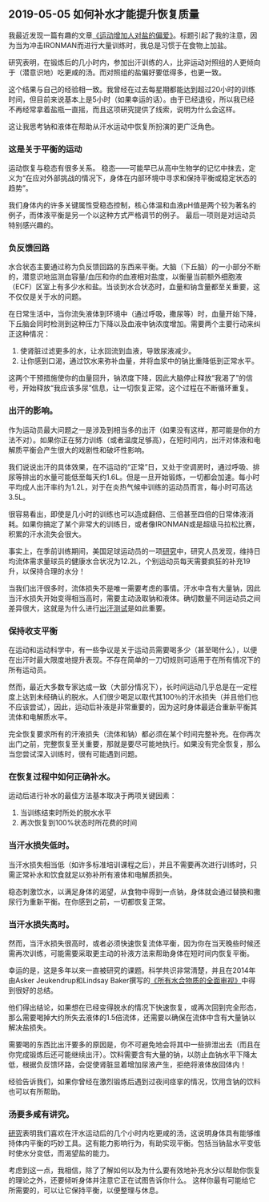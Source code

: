 ## 2019-05-05 如何补水才能提升恢复质量

我最近发现一篇有趣的文章[《运动增加人对盐的偏爱》](https://www.ncbi.nlm.nih.gov/pubmed/10097029)。标题引起了我的注意，因为当为冲击IRONMAN而进行大量训练时，我总是习惯于在食物上加盐。

研究表明，在锻炼后的几小时内，参加出汗训练的人，比非运动对照组的人更倾向于（潜意识地）吃更咸的汤。而对照组的盐偏好要低得多，也更一致。

这个结果与自己的经验相一致。我曾经在过去每星期都能达到超过20小时的训练时间，但目前来说基本上是5小时（如果幸运的话）。由于已经退役，所以我已经不再经常拿着盐瓶一直摇，而且这项研究提供了线索，说明为什么会这样。

这让我思考钠和液体在帮助从汗水运动中恢复所扮演的更广泛角色。

### 这是关于平衡的运动

运动恢复与稳态有很多关系。 稳态——可能早已从高中生物学的记忆中抹去，定义为“在应对外部挑战的情况下，身体在内部环境中寻求和保持平衡或稳定状态的趋势”。

我们身体内的许多关键属性受稳态控制，核心体温和血液pH值是两个较为著名的例子，而体液平衡是另一个以这种方式严格调节的例子。 最后一项则是对运动员特别感兴趣的。

### 负反馈回路

水合状态主要通过称为负反馈回路的东西来平衡。大脑（下丘脑）的一小部分不断的，潜意识地监测血容量/血压和你的血液相对盐度，以衡量当前额外细胞液（ECF）区室上有多少水和盐。当谈到水合状态时，血量和钠含量都至关重要，这不仅仅是关于水的问题。

在日常生活中，当你流失液体到环境中（通过呼吸，撒尿等）时，血量开始下降，下丘脑会同时检测到这种压力下降以及血液中钠浓度增加。需要两个主要行动来纠正这种情况：

1. 使肾脏过滤更多的水，让水回流到血液，导致尿液减少。
1. 让你感到口渴，通过饮水来弥补血量，并将血浆中的钠比重降低到正常水平。

这两个干预措施使你的血量回升，钠浓度下降，因此大脑停止释放“我渴了”的信号，开始释放“我应该多尿”信息，让一切恢复正常。这个过程在不断循环重复。

### 出汗的影响。

作为运动员最大问题之一是涉及到相当多的出汗（如果没有这样，那可能是你的方法不对）。如果你正在努力训练（或者温度足够高），在短时间内，出汗对体液和电解质平衡会产生很大的戏剧性和破坏性影响。

我们说说出汗的具体效果，在不运动的“正常”日，又处于空调房时，通过呼吸、排尿等排出的水量可能低至每天约1.6L。但是一旦开始锻炼，一切都会加速。每小时平均成人出汗率约为1.2L，对于在炎热气候中训练的运动员而言，每小时可高达3.5L。

很容易看出，即使是几小时的训练也可以造成翻倍、三倍甚至四倍的日常体液消耗。如果你搞定了某个非常大的训练日，或者像IRONMAN或是超级马拉松比赛，积累的汗水流失会很大。

事实上，在季前训练期间，美国足球运动员的一项[研究](https://www.ncbi.nlm.nih.gov/pmc/articles/PMC1725187/)中，研究人员发现，维持日均流体需求量球员的健康水合状况为12.2L，个别运动员每天需要疯狂的补充19升，以保持合理的水分！

当我们出汗很多时，流体损失不是唯一需要考虑的事情。汗水中含有大量钠，因此当汗水损失开始变得相当高时，需要主动汲取钠和液体。确切数量不同运动员之间差异很大，这就是为什么进行[出汗测试](http://www.precisionhydration.com/pages/sweat-testing)是如此重要。

### 保持收支平衡

在运动和运动科学中，有一些争议是关于运动员需要喝多少（甚至喝什么），以便在出汗时最大限度地提升表现。不存在简单的一刀切规则可适用于在所有情况下的所有运动员。

然而，最近大多数专家达成一致（大部分情况下），长时间运动几乎总是在一定程度上达到未经确认的脱水。人们很少喝足以取代其100％的汗水损失（并且他们也不应该尝试），因此，运动后补液是非常重要的，因为这时身体最适合重新平衡其流体和电解质水平。

完全恢复要求所有的汗液损失（流体和钠）都必须在某个时间完整补充。在你再次出门之前，完整恢复至关重要，那就是要尽可能地执行。如果没有完全恢复，那么当您尝试深入训练时，很有可能遇到问题。

### 在恢复过程中如何正确补水。

运动后进行补水的最佳方法基本取决于两项关键因素：

1. 当训练结束时所处的脱水水平
1. 再次恢复到100%状态时所花费的时间

### 当汗水损失低时。

当汗水损失相当低（如许多标准培训课程之后），并且不需要再次进行训练时，只需正常补水和饮食就足以弥补所有液体和电解质损失。

稳态刺激饮水，以满足身体的渴望，从食物中得到一点钠，身体就会通过替换和撒尿行为重新平衡。在你感到之前，一切都恢复正常。

### 当汗水损失高时。

然而，当汗水损失很高时，或者必须快速恢复流体平衡，因为你在当天晚些时候还需再次训练，可能需要采取更主动的补液方法来帮助身体在短时间内恢复平衡。

幸运的是，这是多年以来一直被研究的课题。科学共识非常清楚，并且在2014年由Asker Jeukendrup和Lindsay Baker撰写的[《所有水合物质的全面审视》](https://www.ncbi.nlm.nih.gov/pubmed/24715561)中得到很好的总结。

他们得出结论，如果想在已经变得脱水的情况下快速恢复，或再次回到完全形态，那么需要喝掉大约所失去液体的1.5倍流体，还需要以确保在流体中含有大量钠以解决盐损失。

需要喝的东西比出汗要多的原因是，你不可避免地会将其中一些排泄出去（而且在你完成锻炼后还可能继续出汗）。饮料需要含有大量的钠，以防止血钠水平下降太低，根据负反馈环路，会促使肾脏显着增加尿液产生，拒绝将液体放回体内！

经验告诉我们，如果你曾经在激烈锻炼后遇到过夜间痉挛的情况，饮用含钠的饮料也可以有所帮助。

### 汤要多咸有讲究。

[研究](https://www.ncbi.nlm.nih.gov/pubmed/10097029)表明我们喜欢在汗水运动后的几个小时内吃更咸的汤，这说明身体具有能够维持体内平衡的巧妙工具。这有能力影响行为，有助实现平衡。包括当钠盐水平变低时使水分变低，而渴望盐的能力。

考虑到这一点，我相信，除了了解如何以及为什么要有效地补充水分以帮助你恢复的理论之外，还要倾听身体并注意它正在试图告诉你什么。 这样你最有可能给它所需要的，可以让它保持平衡，以便整理与休息。